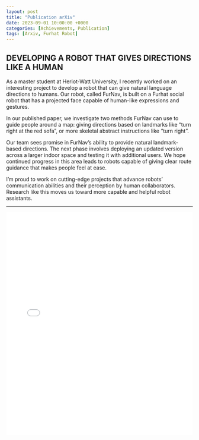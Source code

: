 ```yaml
---
layout: post
title: "Publication arXiv"
date: 2023-09-01 10:00:00 +0000
categories: [Achievements, Publication]
tags: [Arxiv, Furhat Robot]
---
```


## DEVELOPING A ROBOT THAT GIVES DIRECTIONS LIKE A HUMAN
As a master student at Heriot-Watt University, I recently worked on an interesting project to develop a robot that can give natural language directions to humans. Our robot, called FurNav, is built on a Furhat social robot that has a projected face capable of human-like expressions and gestures.

In our published paper, we investigate two methods FurNav can use to guide people around a map: giving directions based on landmarks like “turn right at the red sofa”, or more skeletal abstract instructions like “turn right”.

Our team sees promise in FurNav’s ability to provide natural landmark-based directions. The next phase involves deploying an updated version across a larger indoor space and testing it with additional users. We hope continued progress in this area leads to robots capable of giving clear route guidance that makes people feel at ease.

I’m proud to work on cutting-edge projects that advance robots’ communication abilities and their perception by human collaborators. Research like this moves us toward more capable and helpful robot assistants.

---
<iframe src="/pdf/arxiv.pdf" style="width:100%; height:600px; border:none;"></iframe>
